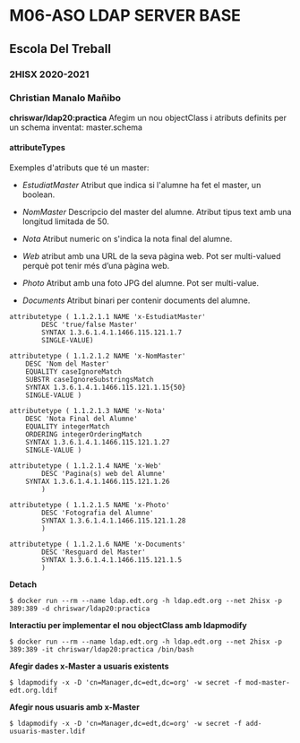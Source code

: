 # M06-ASO LDAP SERVER BASE
## Escola Del Treball
### 2HISX 2020-2021
### Christian Manalo Mañibo

**chriswar/ldap20:practica** Afegim un nou objectClass i atributs definits per un schema inventat: master.schema

#### attributeTypes

Exemples d'atributs que té un master:

 * *EstudiatMaster* Atribut que indica si l'alumne ha fet el master, un boolean.

 * *NomMaster* Descripcio del master del alumne. Atribut tipus text amb una longitud limitada de 50.

 * *Nota* Atribut numeric on s'indica la nota final del alumne. 

 * *Web*  atribut amb una URL de la seva pàgina web. 
   Pot ser multi-valued perquè pot tenir més d’una pàgina web.

 * *Photo*  Atribut amb una foto JPG del alumne. Pot ser multi-value.

 * *Documents* Atribut binari per contenir documents del alumne. 
```
attributetype ( 1.1.2.1.1 NAME 'x-EstudiatMaster'
        DESC 'true/false Master'
        SYNTAX 1.3.6.1.4.1.1466.115.121.1.7
        SINGLE-VALUE)

attributetype ( 1.1.2.1.2 NAME 'x-NomMaster'
	DESC 'Nom del Master'
	EQUALITY caseIgnoreMatch
	SUBSTR caseIgnoreSubstringsMatch
	SYNTAX 1.3.6.1.4.1.1466.115.121.1.15{50}
	SINGLE-VALUE )

attributetype ( 1.1.2.1.3 NAME 'x-Nota'
	DESC 'Nota Final del Alumne'
	EQUALITY integerMatch
	ORDERING integerOrderingMatch
	SYNTAX 1.3.6.1.4.1.1466.115.121.1.27
	SINGLE-VALUE )

attributetype ( 1.1.2.1.4 NAME 'x-Web'
        DESC 'Pagina(s) web del Alumne'
	SYNTAX 1.3.6.1.4.1.1466.115.121.1.26
        )

attributetype ( 1.1.2.1.5 NAME 'x-Photo'
        DESC 'Fotografia del Alumne'
        SYNTAX 1.3.6.1.4.1.1466.115.121.1.28
        )

attributetype ( 1.1.2.1.6 NAME 'x-Documents'
        DESC 'Resguard del Master'
        SYNTAX 1.3.6.1.4.1.1466.115.121.1.5
        )
```

**Detach**
```
$ docker run --rm --name ldap.edt.org -h ldap.edt.org --net 2hisx -p 389:389 -d chriswar/ldap20:practica
```

**Interactiu per implementar el nou objectClass amb ldapmodify**
```
$ docker run --rm --name ldap.edt.org -h ldap.edt.org --net 2hisx -p 389:389 -it chriswar/ldap20:practica /bin/bash
```

**Afegir dades x-Master a usuaris existents**
```
$ ldapmodify -x -D 'cn=Manager,dc=edt,dc=org' -w secret -f mod-master-edt.org.ldif
```

**Afegir nous usuaris amb x-Master**
```
$ ldapmodify -x -D 'cn=Manager,dc=edt,dc=org' -w secret -f add-usuaris-master.ldif
```


